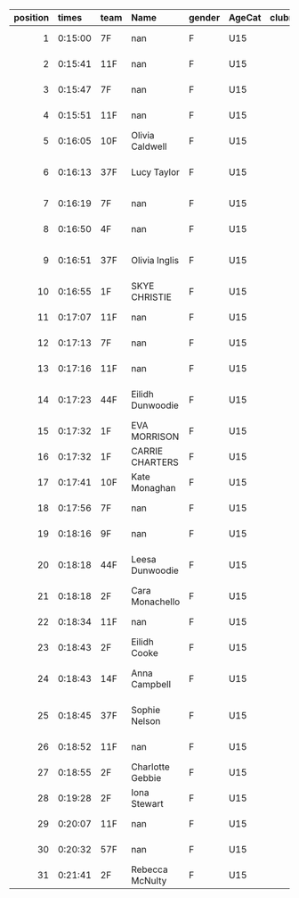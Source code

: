 |   position | times   | team   | Name             | gender   | AgeCat   |   clubnumber | Club name            | Website                              |   finishPosition |
|-----------:|:--------|:-------|:-----------------|:---------|:---------|-------------:|:---------------------|:-------------------------------------|-----------------:|
|          1 | 0:15:00 | 7F     | nan              | F        | U15      |            7 | Giffnock North AC    | https://www.giffnocknorth.co.uk/     |                5 |
|          2 | 0:15:41 | 11F    | nan              | F        | U15      |           11 | Airdrie Harriers     | http://airdrieharriers.org/          |               14 |
|          3 | 0:15:47 | 7F     | nan              | F        | U15      |            7 | Giffnock North AC    | https://www.giffnocknorth.co.uk/     |               16 |
|          4 | 0:15:51 | 11F    | nan              | F        | U15      |           11 | Airdrie Harriers     | http://airdrieharriers.org/          |               17 |
|          5 | 0:16:05 | 10F    | Olivia Caldwell  | F        | U15      |           10 | Shettleston Harriers | http://shettlestonharriers.org.uk/   |               18 |
|          6 | 0:16:13 | 37F    | Lucy Taylor      | F        | U15      |           37 | Law & District AAC   | http://www.lawaac.co.uk/             |               20 |
|          7 | 0:16:19 | 7F     | nan              | F        | U15      |            7 | Giffnock North AC    | https://www.giffnocknorth.co.uk/     |               21 |
|          8 | 0:16:50 | 4F     | nan              | F        | U15      |            4 | Inverclyde AC        | https://www.inverclydeac.org/        |               25 |
|          9 | 0:16:51 | 37F    | Olivia Inglis    | F        | U15      |           37 | Law & District AAC   | http://www.lawaac.co.uk/             |               26 |
|         10 | 0:16:55 | 1F     | SKYE CHRISTIE    | F        | U15      |            1 | East Kilbride AC     | http://www.ekac.org.uk/              |               27 |
|         11 | 0:17:07 | 11F    | nan              | F        | U15      |           11 | Airdrie Harriers     | http://airdrieharriers.org/          |               28 |
|         12 | 0:17:13 | 7F     | nan              | F        | U15      |            7 | Giffnock North AC    | https://www.giffnocknorth.co.uk/     |               30 |
|         13 | 0:17:16 | 11F    | nan              | F        | U15      |           11 | Airdrie Harriers     | http://airdrieharriers.org/          |               31 |
|         14 | 0:17:23 | 44F    | Eilidh Dunwoodie | F        | U15      |           44 | North Ayrshire AAC   | https://naathletics.co.uk/           |               32 |
|         15 | 0:17:32 | 1F     | EVA MORRISON     | F        | U15      |            1 | East Kilbride AC     | http://www.ekac.org.uk/              |               33 |
|         16 | 0:17:32 | 1F     | CARRIE CHARTERS  | F        | U15      |            1 | East Kilbride AC     | http://www.ekac.org.uk/              |               34 |
|         17 | 0:17:41 | 10F    | Kate Monaghan    | F        | U15      |           10 | Shettleston Harriers | http://shettlestonharriers.org.uk/   |               35 |
|         18 | 0:17:56 | 7F     | nan              | F        | U15      |            7 | Giffnock North AC    | https://www.giffnocknorth.co.uk/     |               36 |
|         19 | 0:18:16 | 9F     | nan              | F        | U15      |            9 | Garscube Harriers    | https://www.garscubeharriers.org.uk/ |               38 |
|         20 | 0:18:18 | 44F    | Leesa Dunwoodie  | F        | U15      |           44 | North Ayrshire AAC   | https://naathletics.co.uk/           |               39 |
|         21 | 0:18:18 | 2F     | Cara Monachello  | F        | U15      |            2 | Kilmarnock H&AC      | http://www.kilmarnockharriers.com/   |               40 |
|         22 | 0:18:34 | 11F    | nan              | F        | U15      |           11 | Airdrie Harriers     | http://airdrieharriers.org/          |               41 |
|         23 | 0:18:43 | 2F     | Eilidh Cooke     | F        | U15      |            2 | Kilmarnock H&AC      | http://www.kilmarnockharriers.com/   |               42 |
|         24 | 0:18:43 | 14F    | Anna Campbell    | F        | U15      |           14 | Ayr Seaforth AC      | https://www.ayrseaforth.co.uk/       |               43 |
|         25 | 0:18:45 | 37F    | Sophie Nelson    | F        | U15      |           37 | Law & District AAC   | http://www.lawaac.co.uk/             |               44 |
|         26 | 0:18:52 | 11F    | nan              | F        | U15      |           11 | Airdrie Harriers     | http://airdrieharriers.org/          |               45 |
|         27 | 0:18:55 | 2F     | Charlotte Gebbie | F        | U15      |            2 | Kilmarnock H&AC      | http://www.kilmarnockharriers.com/   |               46 |
|         28 | 0:19:28 | 2F     | Iona Stewart     | F        | U15      |            2 | Kilmarnock H&AC      | http://www.kilmarnockharriers.com/   |               47 |
|         29 | 0:20:07 | 11F    | nan              | F        | U15      |           11 | Airdrie Harriers     | http://airdrieharriers.org/          |               48 |
|         30 | 0:20:32 | 57F    | nan              | F        | U15      |           57 | Whitemoss AAC        | https://whitemossaac.co.uk/          |               49 |
|         31 | 0:21:41 | 2F     | Rebecca McNulty  | F        | U15      |            2 | Kilmarnock H&AC      | http://www.kilmarnockharriers.com/   |               50 |